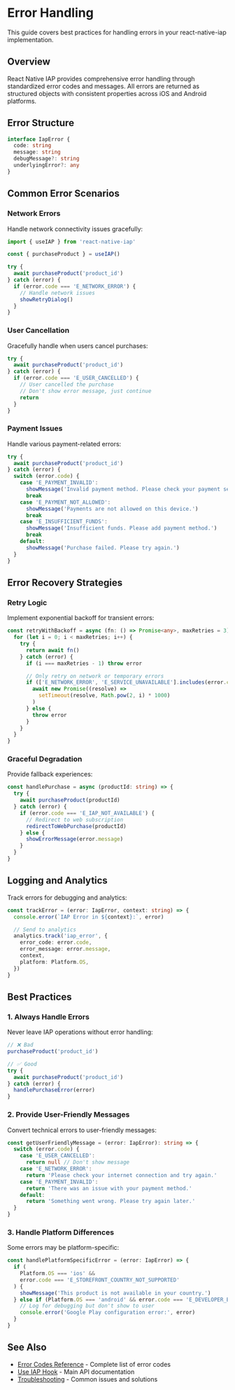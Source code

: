 # Error Handling

This guide covers best practices for handling errors in your react-native-iap implementation.

## Overview

React Native IAP provides comprehensive error handling through standardized error codes and messages. All errors are returned as structured objects with consistent properties across iOS and Android platforms.

## Error Structure

```typescript
interface IapError {
  code: string
  message: string
  debugMessage?: string
  underlyingError?: any
}
```

## Common Error Scenarios

### Network Errors

Handle network connectivity issues gracefully:

```typescript
import { useIAP } from 'react-native-iap'

const { purchaseProduct } = useIAP()

try {
  await purchaseProduct('product_id')
} catch (error) {
  if (error.code === 'E_NETWORK_ERROR') {
    // Handle network issues
    showRetryDialog()
  }
}
```

### User Cancellation

Gracefully handle when users cancel purchases:

```typescript
try {
  await purchaseProduct('product_id')
} catch (error) {
  if (error.code === 'E_USER_CANCELLED') {
    // User cancelled the purchase
    // Don't show error message, just continue
    return
  }
}
```

### Payment Issues

Handle various payment-related errors:

```typescript
try {
  await purchaseProduct('product_id')
} catch (error) {
  switch (error.code) {
    case 'E_PAYMENT_INVALID':
      showMessage('Invalid payment method. Please check your payment settings.')
      break
    case 'E_PAYMENT_NOT_ALLOWED':
      showMessage('Payments are not allowed on this device.')
      break
    case 'E_INSUFFICIENT_FUNDS':
      showMessage('Insufficient funds. Please add payment method.')
      break
    default:
      showMessage('Purchase failed. Please try again.')
  }
}
```

## Error Recovery Strategies

### Retry Logic

Implement exponential backoff for transient errors:

```typescript
const retryWithBackoff = async (fn: () => Promise<any>, maxRetries = 3) => {
  for (let i = 0; i < maxRetries; i++) {
    try {
      return await fn()
    } catch (error) {
      if (i === maxRetries - 1) throw error

      // Only retry on network or temporary errors
      if (['E_NETWORK_ERROR', 'E_SERVICE_UNAVAILABLE'].includes(error.code)) {
        await new Promise((resolve) =>
          setTimeout(resolve, Math.pow(2, i) * 1000)
        )
      } else {
        throw error
      }
    }
  }
}
```

### Graceful Degradation

Provide fallback experiences:

```typescript
const handlePurchase = async (productId: string) => {
  try {
    await purchaseProduct(productId)
  } catch (error) {
    if (error.code === 'E_IAP_NOT_AVAILABLE') {
      // Redirect to web subscription
      redirectToWebPurchase(productId)
    } else {
      showErrorMessage(error.message)
    }
  }
}
```

## Logging and Analytics

Track errors for debugging and analytics:

```typescript
const trackError = (error: IapError, context: string) => {
  console.error(`IAP Error in ${context}:`, error)

  // Send to analytics
  analytics.track('iap_error', {
    error_code: error.code,
    error_message: error.message,
    context,
    platform: Platform.OS,
  })
}
```

## Best Practices

### 1. Always Handle Errors

Never leave IAP operations without error handling:

```typescript
// ❌ Bad
purchaseProduct('product_id')

// ✅ Good
try {
  await purchaseProduct('product_id')
} catch (error) {
  handlePurchaseError(error)
}
```

### 2. Provide User-Friendly Messages

Convert technical errors to user-friendly messages:

```typescript
const getUserFriendlyMessage = (error: IapError): string => {
  switch (error.code) {
    case 'E_USER_CANCELLED':
      return null // Don't show message
    case 'E_NETWORK_ERROR':
      return 'Please check your internet connection and try again.'
    case 'E_PAYMENT_INVALID':
      return 'There was an issue with your payment method.'
    default:
      return 'Something went wrong. Please try again later.'
  }
}
```

### 3. Handle Platform Differences

Some errors may be platform-specific:

```typescript
const handlePlatformSpecificError = (error: IapError) => {
  if (
    Platform.OS === 'ios' &&
    error.code === 'E_STOREFRONT_COUNTRY_NOT_SUPPORTED'
  ) {
    showMessage('This product is not available in your country.')
  } else if (Platform.OS === 'android' && error.code === 'E_DEVELOPER_ERROR') {
    // Log for debugging but don't show to user
    console.error('Google Play configuration error:', error)
  }
}
```

## See Also

- [Error Codes Reference](../api/error-codes) - Complete list of error codes
- [Use IAP Hook](../api/use-iap) - Main API documentation
- [Troubleshooting](./troubleshooting) - Common issues and solutions
